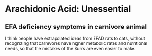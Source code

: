 # Arachidonic Acid: Unessential

## EFA deficiency symptoms in carnivore animal
I think people have extrapolated ideas from EFAD rats to cats, without recognizing that carnivores have higher metabolic rates and nutritional needs, so that the mistakes of the Burrs are even easier to make.